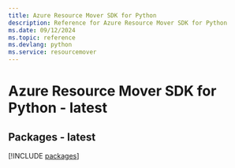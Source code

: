 ```yaml
---
title: Azure Resource Mover SDK for Python
description: Reference for Azure Resource Mover SDK for Python
ms.date: 09/12/2024
ms.topic: reference
ms.devlang: python
ms.service: resourcemover
---
```

# Azure Resource Mover SDK for Python - latest
## Packages - latest
[!INCLUDE [packages](resource-mover-index.md)]